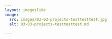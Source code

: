 ```yaml
---
layout: imageslide
image:
  src: images/03-03-projects-testtesttest.jpg
  alt: 03-03-projects-testtesttest.md

---
```

